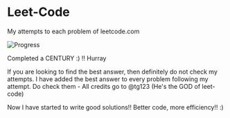 # Leet-Code
My attempts to each problem of leetcode.com

![Progress](https://img.shields.io/badge/progress-136%20%2F%20285-ff69b4.svg)

Completed a CENTURY :) !! Hurray

If you are looking to find the best answer, then definitely do not check my attempts. I have added the best answer to every problem following my attempt. Do check them - All credits go to @tg123 (He's the GOD of leet-code)

Now I have started to write good solutions!! Better code, more efficiency!! :)
